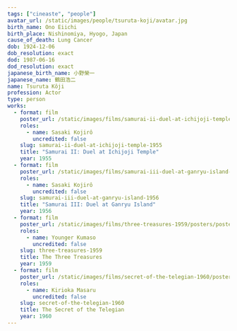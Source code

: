 ```yaml
---
tags: ["cineaste", "people"]
avatar_url: /static/images/people/tsuruta-koji/avatar.jpg
birth_name: Ono Eiichi
birth_place: Nishinomiya, Hyogo, Japan
cause_of_death: Lung Cancer
dob: 1924-12-06
dob_resolution: exact
dod: 1987-06-16
dod_resolution: exact
japanese_birth_name: 小野榮一
japanese_name: 鶴田浩二
name: Tsuruta Kôji
profession: Actor
type: person
works:
  - format: film
    poster_url: /static/images/films/samurai-ii-duel-at-ichijoji-temple-1955/posters/poster.jpg
    roles:
      - name: Sasaki Kojirô
        uncredited: false
    slug: samurai-ii-duel-at-ichijoji-temple-1955
    title: "Samurai II: Duel at Ichijoji Temple"
    year: 1955
  - format: film
    poster_url: /static/images/films/samurai-iii-duel-at-ganryu-island-1956/posters/poster.jpg
    roles:
      - name: Sasaki Kojirô
        uncredited: false
    slug: samurai-iii-duel-at-ganryu-island-1956
    title: "Samurai III: Duel at Ganryu Island"
    year: 1956
  - format: film
    poster_url: /static/images/films/three-treasures-1959/posters/poster.jpg
    roles:
      - name: Younger Kumaso
        uncredited: false
    slug: three-treasures-1959
    title: The Three Treasures
    year: 1959
  - format: film
    poster_url: /static/images/films/secret-of-the-telegian-1960/posters/poster.jpg
    roles:
      - name: Kirioka Masaru
        uncredited: false
    slug: secret-of-the-telegian-1960
    title: The Secret of the Telegian
    year: 1960
---
```

